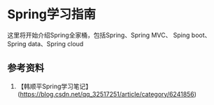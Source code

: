 # Spring学习指南
这里将开始介绍Spring全家桶，包括Spring、Spring MVC、 Sping boot、 Spring data、Spring cloud  

## 参考资料
1. 【韩顺平Spring学习笔记】(https://blog.csdn.net/qq_32517251/article/category/6241856)